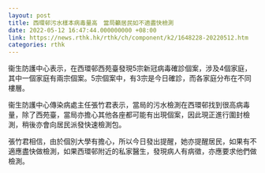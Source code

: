 ```yaml
---
layout: post
title: 西環邨污水樣本病毒量高　當局籲居民如不適盡快檢測
date: 2022-05-12 16:47:44.000000000 +08:00
link: https://news.rthk.hk/rthk/ch/component/k2/1648228-20220512.htm
categories: rthk
---
```


衞生防護中心表示，在西環邨西苑臺發現5宗新冠病毒確診個案，涉及4個家庭，其中一個家庭有兩宗個案。5宗個案中，有3宗是今日確診，而各家庭分布在不同樓層。

衞生防護中心傳染病處主任張竹君表示，當局的污水檢測在西環邨找到很高病毒量，除了西苑臺，當局亦擔心其他各座都可能有出現個案，因此現正進行圍封檢測，稍後亦會向居民派發快速檢測包。

張竹君相信，由於個別大學有擔心，所以今日發出提醒，她亦提醒居民，如果有不適應盡快做檢測，如果西環邨附近的私家醫生，發現病人有病徵，亦應要求他們做檢測。
